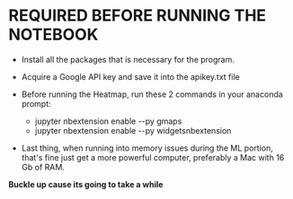 # REQUIRED BEFORE RUNNING THE NOTEBOOK #
- Install all the packages that is necessary for the program.
- Acquire a Google API key and save it into the apikey.txt file
- Before running the Heatmap, run these 2 commands in your anaconda prompt:  
    - jupyter nbextension enable --py gmaps
    - jupyter nbextension enable --py widgetsnbextension

- Last thing, when running into memory issues during the ML portion, that's fine
just get a more powerful computer, preferably a Mac with 16 Gb of RAM.  

**Buckle up cause its going to take a while**
